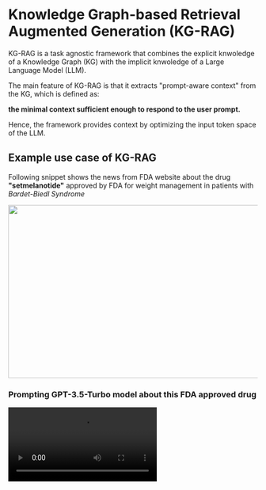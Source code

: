 # Knowledge Graph-based Retrieval Augmented Generation (KG-RAG)
KG-RAG is a task agnostic framework that combines the explicit knwoledge of a Knowledge Graph (KG) with the implicit knwoledge of a Large Language Model (LLM). 

The main feature of KG-RAG is that it extracts "prompt-aware context" from the KG, which is defined as: 

**the minimal context sufficient enough to respond to the user prompt.** 

Hence, the framework provides context by optimizing the input token space of the LLM.

## Example use case of KG-RAG
Following snippet shows the news from FDA website about the drug **"setmelanotide"** approved by FDA for weight management in patients with *Bardet-Biedl Syndrome*

<img src="https://github.com/BaranziniLab/KG_RAG/assets/42702311/fc4d0b8d-0edb-461d-86c5-9d0d191bd97d" width="600" height="350">

### Prompting GPT-3.5-Turbo model about this FDA approved drug

<video src="https://github.com/BaranziniLab/KG_RAG/assets/42702311/9ca7cee1-5f53-4f2f-9b6b-eaeefbc78835" controls="controls" style="max-width: 730px;">
</video>



